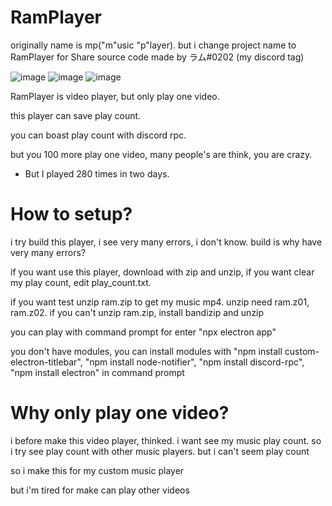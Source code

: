 # RamPlayer
originally name is mp("m"usic "p"layer).
but i change project name to RamPlayer for Share source code
made by ラム#0202 (my discord tag)

![image](https://user-images.githubusercontent.com/79322339/118792746-e9cb7480-b8d2-11eb-8c09-2ac6812d6de8.png)
![image](https://user-images.githubusercontent.com/79322339/118793174-5181bf80-b8d3-11eb-8a85-aacec36910aa.png)
![image](https://user-images.githubusercontent.com/79322339/118793441-9279d400-b8d3-11eb-9f7b-2f90383379a6.png)

RamPlayer is video player, but only play one video.

this player can save play count.

you can boast play count with discord rpc.

but you 100 more play one video, many people's are think, you are crazy.
* But I played 280 times in two days.

# How to setup?
i try build this player, i see very many errors, i don't know. build is why have very many errors?

if you want use this player, download with zip and unzip, if you want clear my play count, edit play_count.txt.

if you want test unzip ram.zip to get my music mp4. unzip need ram.z01, ram.z02. if you can't unzip ram.zip, install bandizip and unzip

you can play with command prompt for enter "npx electron app"

you don't have modules, you can install modules with "npm install custom-electron-titlebar", "npm install node-notifier", "npm install discord-rpc", "npm install electron" in command prompt

# Why only play one video?
i before make this video player, thinked. i want see my music play count. so i try see play count with other music players. but i can't seem play count

so i make this for my custom music player

but i'm tired for make can play other videos
